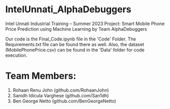 # IntelUnnati_AlphaDebuggers
Intel Unnati Industrial Training – Summer 2023 Project: Smart Mobile Phone Price Prediction using Machine Learning by Team AlphaDebuggers

Our code is the Final_Code.ipynb file in the 'Code' Folder. The Requirements.txt file can be found there as well. 
Also, the dataset (MobilePhonePrice.csv) can be found in the 'Data' folder for code execution. 

# Team Members:
1. Rohaan Renu John (github.com/RohaanJohn)
2. Sanidh Idicula Varghese (github.com/San1dh)
3. Ben George Netto (github.com/BenGeorgeNetto)
